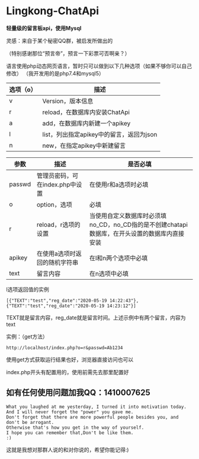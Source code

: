 # Lingkong-ChatApi
****轻量级的留言板api，使用Mysql****

灵感：来自于某个秘密QQ群，被启发所做出的

（特别感谢那位“预言帝”，预言一下彩票可否啊亲？）

语言使用php动态网页语言，暂时只可以做到以下几种选项（如果不够你可以自己修改）
（我开发用的是php7.4和mysql5）

|  选项（o）   | 描述  |
|  ----  | ----  |
| v  | Version，版本信息 |
| r  | reload，在数据库内安装ChatApi |
| a  | add，在数据库内新建一个apikey |
| l  | list，列出指定apikey中的留言，返回为json |
| n | new，在指定apikey中新建留言 |

| 参数 | 描述 | 是否必填 |
|  ----  | ----  | ----|
| passwd | 管理员密码，可在index.php中设置|在使用r和a选项时必填|
| o | option，选项|必填|
| r | reload，r选项的设置|当使用自定义数据库时必须填no_CD，no_CD指的是不创建chatapi数据库，在开头设置的数据库内直接安装|
| apikey | 在使用a选项时返回的随机字符串 | 在l和n两个选项中必填|
| text | 留言内容 | 在n选项中必填|

l选项返回值的实例
```$xslt
[{"TEXT":"test","reg_date":"2020-05-19 14:22:43"},{"TEXT":"test","reg_date":"2020-05-19 14:23:12"}]
```
TEXT就是留言内容，reg_date就是留言时间。上述示例中有两个留言，内容为text

实例：（get方法）
```$xslt
http://localhost/index.php?o=r&passwd=Ab1234
```
使用get方式获取运行结果也好，浏览器直接访问也可以

index.php开头有配置用的，使用前需先去那里配置好

如有任何使用问题加我QQ：1410007625
-------------------
```
What you laughed at me yesterday, I turned it into motivation today.
And I will never forget the "power" you gave me.
Don't forget that there are more powerful people besides you, and don't be arrogant.
Otherwise that's how you get in the way of yourself.
I hope you can remember that,Don't be like them.
:)
```
这就是我想对那群人说的和对你说的，希望你能记得:)